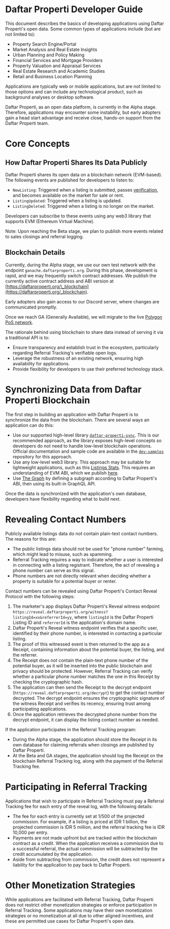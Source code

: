 # Daftar Properti Developer Guide

This document describes the basics of developing applications using Daftar Properti's open data. Some common types of applications include (but are not limited to):

* Property Search Engine/Portal
* Market Analysis and Real Estate Insights
* Urban Planning and Policy Making
* Financial Services and Mortgage Providers
* Property Valuation and Appraisal Services
* Real Estate Research and Academic Studies
* Retail and Business Location Planning

Applications are typically web or mobile applications, but are not limited to those options and can include any technological product, such as background analyses or desktop software.

Daftar Properti, as an open data platform, is currently in the Alpha stage. Therefore, applications may encounter some instability, but early adopters gain a head start advantage and receive close, hands-on support from the Daftar Properti team.

# Core Concepts

## How Daftar Properti Shares Its Data Publicly

Daftar Properti shares its open data on a blockchain network (EVM-based). The following events are published for developers to listen to:

* `NewListing`: Triggered when a listing is submitted, passes [verification](https://daftarproperti.org/checklist), and becomes available on the market for sale or rent.
* `ListingUpdated`: Triggered when a listing is updated.
* `ListingDeleted`: Triggered when a listing is no longer on the market.

Developers can subscribe to these events using any web3 library that supports EVM (Ethereum Virtual Machine).

Note: Upon reaching the Beta stage, we plan to publish more events related to sales closings and referral logging.

## Blockchain Details

Currently, during the Alpha stage, we use our own test network with the endpoint `ganache.daftarproperti.org`. During this phase, development is rapid, and we may frequently switch contract addresses. We publish the currently active contract address and ABI version at [https://daftarproperti.org/\_blockchain](https://daftarproperti.org/_blockchain).

Early adopters also gain access to our Discord server, where changes are communicated promptly.

Once we reach GA (Generally Available), we will migrate to the live [Polygon PoS network](https://polygon.technology/polygon-pos).

The rationale behind using blockchain to share data instead of serving it via a traditional API is to:

* Ensure transparency and establish trust in the ecosystem, particularly regarding Referral Tracking's verifiable open logs.
* Leverage the robustness of an existing network, ensuring high availability for applications.
* Provide flexibility for developers to use their preferred technology stack.

# Synchronizing Data from Daftar Properti Blockchain

The first step in building an application with Daftar Properti is to synchronize the data from the blockchain. There are several ways an application can do this:

* Use our supported high-level library [`daftar-properti-sync`](https://github.com/daftarproperti/daftar-properti-sync). This is our recommended approach, as the library exposes high-level concepts so developers do not need to handle low-level blockchain operations. Official documentation and sample code are available in the [`dev-samples`](https://github.com/daftarproperti/dev-samples) repository for this approach.
* Use any low-level web3 library. This approach may be suitable for lightweight applications, such as this [Listings Stats](https://codepen.io/Sonny-Budiman/pen/XJrbroe). This requires an understanding of EVM ABI, which we publish [here](https://github.com/daftarproperti/listings-manager/tree/main/storage/blockchain).
* Use [The Graph](https://thegraph.com/) by defining a subgraph according to Daftar Properti's ABI, then using its built-in GraphQL API.

Once the data is synchronized with the application's own database, developers have flexibility regarding what to build next.

# Revealing Contact Numbers

Publicly available listings data do not contain plain-text contact numbers. The reasons for this are:

* The public listings data should not be used for "phone number" farming, which might lead to misuse, such as spamming.
* Referral Tracking requires a way to indicate whether a user is interested in connecting with a listing registrant. Therefore, the act of revealing a phone number can serve as this signal.
* Phone numbers are not directly relevant when deciding whether a property is suitable for a potential buyer or renter.

Contact numbers can be revealed using Daftar Properti's Contact Reveal Protocol with the following steps:

1. The marketer's app displays Daftar Properti's Reveal witness endpoint `https://reveal.daftarproperti.org/witness?listingId=xx&referrerId=yy`, where `listingId` is the Daftar Properti Listing ID and `referrerId` is the application's domain name.
2. Daftar Properti's Reveal witness endpoint verifies that a specific user, identified by their phone number, is interested in contacting a particular listing.
3. The proof of this witnessed event is then returned to the app as a Receipt, containing information about the potential buyer, the listing, and the referrer.
4. The Receipt does not contain the plain-text phone number of the potential buyer, as it will be inserted into the public blockchain and privacy should be protected. However, Referral Tracking can verify whether a particular phone number matches the one in this Receipt by checking the cryptographic hash.
5. The application can then send the Receipt to the decrypt endpoint (`https://reveal.daftarproperti.org/decrypt`) to get the contact number decrypted. The decrypt endpoint ensures the cryptographic signature of the witness Receipt and verifies its recency, ensuring trust among participating applications.
6. Once the application retrieves the decrypted phone number from the decrypt endpoint, it can display the listing contact number as needed.

If the application participates in the Referral Tracking program:

* During the Alpha stage, the application should store the Receipt in its own database for claiming referrals when closings are published by Daftar Properti.
* At the Beta and GA stages, the application should log the Receipt on the blockchain Referral Tracking log, along with the payment of the Referral Tracking fee.

# Participating in Referral Tracking

Applications that wish to participate in Referral Tracking must pay a Referral Tracking fee for each entry of the reveal log, with the following details:

* The fee for each entry is currently set at 1/500 of the projected commission. For example, if a listing is priced at IDR 1 billion, the projected commission is IDR 5 million, and the referral tracking fee is IDR 10,000 per entry.
* Payments are not made upfront but are tracked within the blockchain contract as a credit. When the application receives a commission due to a successful referral, the actual commission will be subtracted by the credit accumulated by the application.
* Aside from subtracting from commission, the credit does not represent a liability for the application to pay back to Daftar Properti.

# Other Monetization Strategies

While applications are facilitated with Referral Tracking, Daftar Properti does not restrict other monetization strategies or enforce participation in Referral Tracking. Some applications may have their own monetization strategies or no monetization at all due to other aligned incentives, and these are permitted use cases for Daftar Properti's open data.
